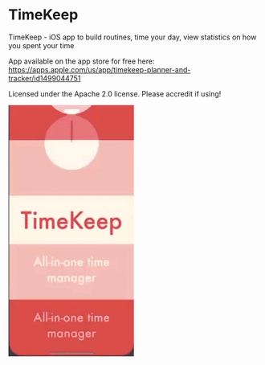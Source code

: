 # TimeKeep
TimeKeep - iOS app to build routines, time your day, view statistics on how you spent your time

App available on the app store for free here: https://apps.apple.com/us/app/timekeep-planner-and-tracker/id1499044751

Licensed under the Apache 2.0 license. Please accredit if using!

![](ActualThatBufeo-size_restricted.gif)
